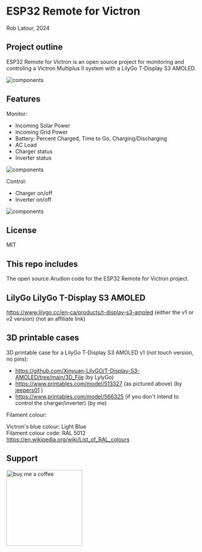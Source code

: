 # ESP32 Remote for Victron

Rob Latour, 2024

## Project outline

ESP32 Remote for Victron is an open source project for monitoring and controling a Victron Multiplus II system with a LilyGo T-Display S3 AMOLED.

![components](https://github.com/roblatour/ESP32RemoteForVictron/blob/main/images/image01.jpg)

## Features

Monitor:
- Incoming Solar Power
- Incoming Grid Power
- Battery: Percent Charged, Time to Go, Charging/Discharging
- AC Load
- Charger status
- Inverter status

![components](https://github.com/roblatour/ESP32RemoteForVictron/blob/main/images/image02.jpg)

Control:
- Charger on/off
- Inverter on/off
  
![components](https://github.com/roblatour/ESP32RemoteForVictron/blob/main/images/image03.jpg)

## License

MIT

## This repo includes

The open source Arudion code for the ESP32 Remote for Victron project.

## LilyGo LilyGo T-Display S3 AMOLED
   
   https://www.lilygo.cc/en-ca/products/t-display-s3-amoled (either the v1 or v2 version) (not an affiliate link)   
  
## 3D printable cases 
 
3D printable case for a LilyGo T-Display S3 AMOLED v1 (not touch version, no pins):

- https://github.com/Xinyuan-LilyGO/T-Display-S3-AMOLED/tree/main/3D_File (by LylyGo)
- https://www.printables.com/model/513327 (as pictured above) (by [jeepers01](https://www.printables.com/@jeepers01_100513) )
- https://www.printables.com/model/566325 (if you don't intend to control the charger/inverter) (by me)
	  
Filament colour:
	   
   Victron's blue colour:	Light Blue  
   Filament colour code:	RAL 5012 https://en.wikipedia.org/wiki/List_of_RAL_colours

## Support

[<img alt="buy me  a coffee" width="200px" src="https://cdn.buymeacoffee.com/buttons/v2/default-blue.png" />](https://www.buymeacoffee.com/roblatour)
